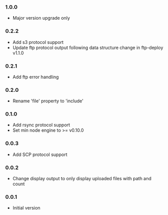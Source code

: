 ### 1.0.0
* Major version upgrade only

### 0.2.2
* Add s3 protocol support
* Update ftp protocol output following data structure change in ftp-deploy v1.1.0

### 0.2.1
* Add ftp error handling

### 0.2.0
* Rename 'file' property to 'include'

### 0.1.0
* Add rsync protocol support
* Set min node engine to >= v0.10.0

### 0.0.3
* Add SCP protocol support

### 0.0.2
* Change display output to only display uploaded files with path and count

### 0.0.1
* Initial version
